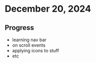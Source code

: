 # December 20, 2024

## Progress

- learning nav bar
- on scroll events
- applying icons to stuff
- etc